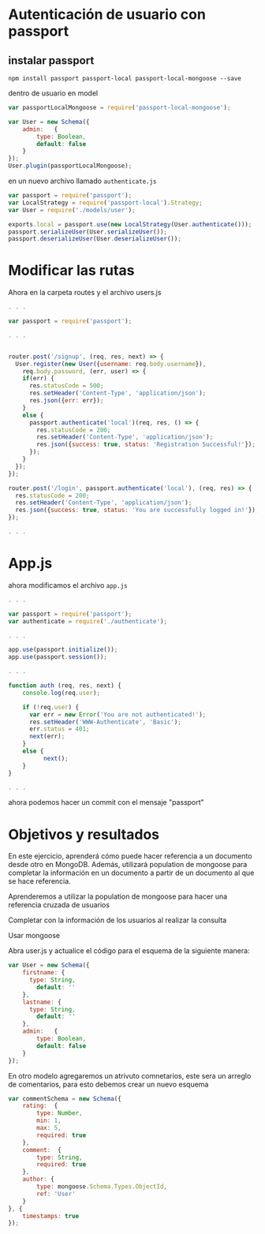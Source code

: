 # Autenticación de usuario con passport

## instalar passport 

```
npm install passport passport-local passport-local-mongoose --save
```
dentro de usuario en model
```javascript
var passportLocalMongoose = require('passport-local-mongoose');

var User = new Schema({
    admin:   {
        type: Boolean,
        default: false
    }
});
User.plugin(passportLocalMongoose);
```


en un nuevo archivo llamado `authenticate.js`
```javascript
var passport = require('passport');
var LocalStrategy = require('passport-local').Strategy;
var User = require('./models/user');

exports.local = passport.use(new LocalStrategy(User.authenticate()));
passport.serializeUser(User.serializeUser());
passport.deserializeUser(User.deserializeUser());
```

# Modificar las rutas 
Ahora en la carpeta routes y el archivo users.js
```javascript 
. . .

var passport = require('passport');

. . .


router.post('/signup', (req, res, next) => {
  User.register(new User({username: req.body.username}), 
    req.body.password, (err, user) => {
    if(err) {
      res.statusCode = 500;
      res.setHeader('Content-Type', 'application/json');
      res.json({err: err});
    }
    else {
      passport.authenticate('local')(req, res, () => {
        res.statusCode = 200;
        res.setHeader('Content-Type', 'application/json');
        res.json({success: true, status: 'Registration Successful!'});
      });
    }
  });
});

router.post('/login', passport.authenticate('local'), (req, res) => {
  res.statusCode = 200;
  res.setHeader('Content-Type', 'application/json');
  res.json({success: true, status: 'You are successfully logged in!'});
});

. . .

```

# App.js
ahora modificamos el archivo `app.js`

```javascript 
. . .

var passport = require('passport');
var authenticate = require('./authenticate');

. . .

app.use(passport.initialize());
app.use(passport.session());

. . .

function auth (req, res, next) {
    console.log(req.user);

    if (!req.user) {
      var err = new Error('You are not authenticated!');
      res.setHeader('WWW-Authenticate', 'Basic');                          
      err.status = 401;
      next(err);
    }
    else {
          next();
    }
}

. . .
``` 
ahora podemos hacer un commit con el mensaje "passport"
# Objetivos y resultados 
En este ejercicio, aprenderá cómo puede hacer referencia a un documento desde otro en MongoDB. Además, utilizará population de mongoose para completar la información en un documento a partir de un documento al que se hace referencia. 

Aprenderemos a
utilizar  la population de mongoose para hacer una referencia cruzada de usuarios  

Completar con la información de los usuarios al realizar la consulta 


Usar mongoose 

Abra user.js y actualice el código para el esquema de la siguiente manera:

``` javascript 
var User = new Schema({
    firstname: {
      type: String,
        default: ''
    },
    lastname: {
      type: String,
        default: ''
    },
    admin:   {
        type: Boolean,
        default: false
    }
});

```

En  otro modelo agregaremos un atrivuto comnetarios, este sera un arreglo de comentarios, para esto debemos crear un nuevo esquema 


```javascript
var commentSchema = new Schema({
    rating:  {
        type: Number,
        min: 1,
        max: 5,
        required: true
    },
    comment:  {
        type: String,
        required: true
    },
    author: {
        type: mongoose.Schema.Types.ObjectId,
        ref: 'User'
    }
}, {
    timestamps: true
});

```